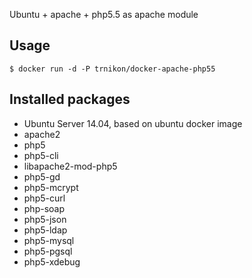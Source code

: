 Ubuntu + apache + php5.5 as apache module

Usage
------

```
$ docker run -d -P trnikon/docker-apache-php55
```


Installed packages
-------------------
* Ubuntu Server 14.04, based on ubuntu docker image
* apache2
* php5
* php5-cli
* libapache2-mod-php5
* php5-gd
* php5-mcrypt
* php5-curl
* php-soap
* php5-json
* php5-ldap
* php5-mysql
* php5-pgsql
* php5-xdebug